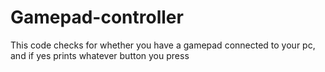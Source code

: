 # Gamepad-controller
 This code checks for whether you have a gamepad connected to your pc, and if yes prints whatever button you press
